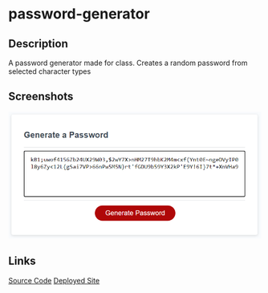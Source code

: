 # password-generator
## Description 
A password generator made for class. Creates a random password from selected character types
## Screenshots
![Screenshot of Application](./assets/screenshot.png)
## Links
[Source Code](https://github.com/LilyWS/password-generator)
[Deployed Site](https://lilyws.github.io/password-generator/)
